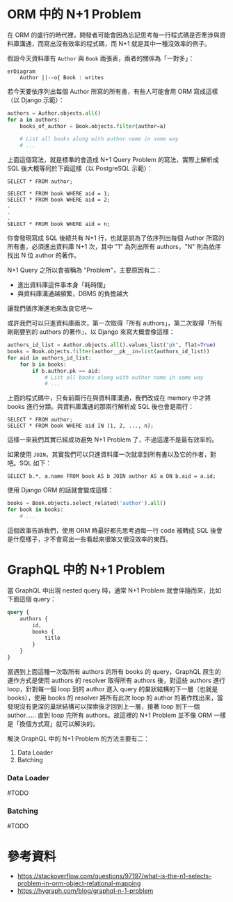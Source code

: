 # ORM 中的 N+1 Problem

在 ORM 的盛行的時代裡，開發者可能會因為忘記思考每一行程式碼是否牽涉與資料庫溝通，而寫出沒有效率的程式碼，而 N+1 就是其中一種沒效率的例子。

假設今天資料庫有 `Author` 與 `Book` 兩張表，兩者的關係為「一對多」：

```mermaid
erDiagram
    Author ||--o{ Book : writes
```

若今天要依序列出每個 Author 所寫的所有書，有些人可能會用 ORM 寫成這樣（以 Django 示範）：

```Python
authors = Author.objects.all()
for a in authors:
    books_of_author = Book.objects.filter(author=a)
    
    # List all books along with author name in some way
    # ...
```

上面這個寫法，就是標準的會造成 N+1 Query Problem 的寫法，實際上解析成 SQL 後大概等同於下面這樣（以 PostgreSQL 示範）：

```PostgreSQL
SELECT * FROM author;

SELECT * FROM book WHERE aid = 1;
SELECT * FROM book WHERE aid = 2;
.
.
.
SELECT * FROM book WHERE aid = n;
```

你會發現寫成 SQL 後總共有 N+1 行，也就是說為了依序列出每個 Author 所寫的所有書，必須進出資料庫 N+1 次，其中 "1" 為列出所有 authors，"N" 則為依序找出 N 位 author 的著作。

N+1 Query 之所以會被稱為 "Problem"，主要原因有二：

- 進出資料庫這件事本身「耗時間」
- 與資料庫溝通越頻繁，DBMS 的負擔越大

讓我們循序漸進地來改良它吧～

或許我們可以只進資料庫兩次，第一次取得「所有 authors」，第二次取得「所有剛剛要到的 authors 的著作」，以 Django 來寫大概會像這樣：

```Python
authors_id_list = Author.objects.all().values_list("pk", flat=True)
books = Book.objects.filter(author__pk__in=list(authors_id_list))
for aid in authors_id_list:
    for b in books:
        if b.author.pk == aid:
            # List all books along with author name in some way
            # ...
```

上面的程式碼中，只有前兩行在與資料庫溝通，我們改成在 memory 中才將 books 進行分類。與資料庫溝通的那兩行解析成 SQL 後也會是兩行：

```PostgreSQL
SELECT * FROM author;
SELECT * FROM book WHERE aid IN (1, 2, ..., n);
```

這樣一來我們其實已經成功避免 N+1 Problem 了，不過這還不是最有效率的。

如果使用 `JOIN`，其實我們可以只進資料庫一次就拿到所有書以及它的作者，對吧。SQL 如下：

```PostgreSQL
SELECT b.*, a.name FROM book AS b JOIN author AS a ON b.aid = a.id;
```

使用 Django ORM 的話就會變成這樣：

```Python
books = Book.objects.select_related('author').all()
for book in books:
    # ...
```

這個故事告訴我們，使用 ORM 時最好都先思考過每一行 code 被轉成 SQL 後會是什麼樣子，才不會寫出一些看起來很笨又很沒效率的東西。

# GraphQL 中的 N+1 Problem

當 GraphQL 中出現 nested query 時，通常 N+1 Problem 就會伴隨而來，比如下面這個 query：

```graphql
query {
    authors {
        id,
        books {
            title
        }
    }
}
```

當遇到上面這種一次取所有 authors 的所有 books 的 query，GraphQL 原生的運作方式是使用 authors 的 resolver 取得所有 authors 後，對這些 authors 進行 loop，針對每一個 loop 到的 author 進入 query 的巢狀結構的下一層（也就是 books），使用 books 的 resolver 將所有此次 loop 的 author 的著作找出來，當發現沒有更深的巢狀結構可以探索後才回到上一層，接著 loop 到下一個 author…… 直到 loop 完所有 authors。故這裡的 N+1 Problem 並不像 ORM 一樣是「換個方式寫」就可以解決的。

解決 GraphQL 中的 N+1 Problem 的方法主要有二：

1. Data Loader
2. Batching

### Data Loader

#TODO

### Batching

#TODO

# 參考資料

- <https://stackoverflow.com/questions/97197/what-is-the-n1-selects-problem-in-orm-object-relational-mapping>
- <https://hygraph.com/blog/graphql-n-1-problem>
